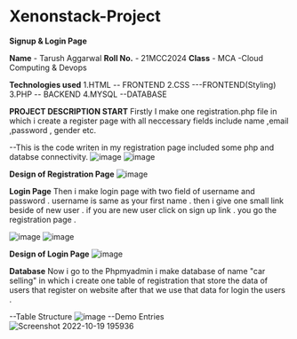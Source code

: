 # Xenonstack-Project
**Signup &amp; Login Page**

**Name** - Tarush Aggarwal
**Roll No.** - 21MCC2024
**Class** - MCA -Cloud Computing & Devops 

**Technologies used**
1.HTML -- FRONTEND
2.CSS ---FRONTEND(Styling)
3.PHP -- BACKEND
4.MYSQL --DATABASE

**PROJECT DESCRIPTION START**
Firstly I make one registration.php file in which i create a register page 
with all neccessary fields include name ,email ,password , gender etc. 

--This is the code writen in my registration page included some php and databse connectivity.
![image](https://user-images.githubusercontent.com/93340107/196837205-fd84cd47-6332-4680-ac15-14a0571e9964.png)
![image](https://user-images.githubusercontent.com/93340107/196837391-c6dcc091-0c0c-4272-b1a1-d8fa95120b93.png)

**Design of Registration Page**
![image](https://user-images.githubusercontent.com/93340107/196837934-f4023e4d-c20f-4307-a2bf-7bbf5d860b24.png)

**Login Page**
Then i make login page with two field of username and password .
username is same as your first name . then i give one small link beside of 
new user . if you are new user click on sign up link . you go the registration page .

![image](https://user-images.githubusercontent.com/93340107/196838076-2a39968e-beba-4f7a-b096-2181ac0f5b0e.png)
![image](https://user-images.githubusercontent.com/93340107/196838181-341bd6db-7731-46fc-b3b4-7b7b703a92d2.png)

**Design of Login Page**
![image](https://user-images.githubusercontent.com/93340107/196838304-6bb76492-ff5b-4dd8-81c1-6f22e8e9c68f.png)

**Database**
Now i go to the Phpmyadmin i make database of name "car selling" in which i create one table of registration
that store the data of users that register on website after that we use that data for login the users . 

--Table Structure
![image](https://user-images.githubusercontent.com/93340107/196838817-43dc3267-49a0-490f-99bd-3262fd176705.png)
--Demo Entries
![Screenshot 2022-10-19 195936](https://user-images.githubusercontent.com/93340107/196839154-bb5100cc-72ef-4313-87d3-94e6caece42e.jpg)








